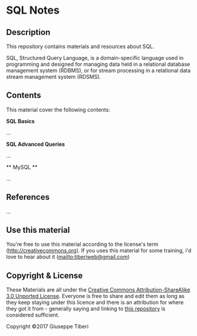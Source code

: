 # SQL Notes

## Description ##

This repository contains materials and resources about SQL.

SQL, Structured Query Language, is a domain-specific language used in programming and designed for managing data held in a relational database management system (RDBMS), or for stream processing in a relational data stream management system (RDSMS).



## Contents ##

This material cover the following contents:

**SQL Basics**

...
    

**SQL Advanced Queries**

...


** MySQL **

...

## References ##

...

## Use this material ##

You're free to use this material according to the license's term (http://creativecommons.org). If you uses this material for some training, i'd love to hear about it (<mailto:tiberiweb@gmail.com>)

## Copyright & License ##

These Materials are all under the [Creative Commons Attribution-ShareAlike 3.0 Unported License](http://creativecommons.org/licenses/by-sa/3.0/deed.en_EN). Everyone is free to share and edit them as long as they keep staying under this licence and there is an attribution for where they got it from - generally saying and linking to [this repository](https://github.com/juanmaguitar/javascript-notes) is considered sufficient.

Copyright &copy;2017 Giuseppe Tiberi

